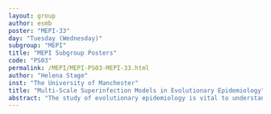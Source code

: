 ```yaml
---
layout: group
author: esmb
poster: "MEPI-33"
day: "Tuesday (Wednesday)"
subgroup: "MEPI"
title: "MEPI Subgroup Posters"
code: "PS03"
permalink: /MEPI/MEPI-PS03-MEPI-33.html
author: "Helena Stage"
inst: "The University of Manchester"
title: "Multi-Scale Superinfection Models in Evolutionary Epidemiology"
abstract: "The study of evolutionary epidemiology is vital to understand and control the spread of anti-microbial resistance, but is inherently challenging because pathogen evolution is driven by forces acting at multiple scales: for example, HIV needs to escape the immune system within a host, but also needs to maintain the ability to be transmitted efficiently between hosts. Time-since-infection models are much more flexible than ODEs if we want to allow for realistic enough aspects of both within- and between-host scales, but capturing the feedback loops between such scales is a formidable challenge.We will discuss the main technical challenges in developing a general theory for time-since-infection models that allow for superinfection (e.g. multi-strain systems with partial cross-immunity), starting from the problem of characterising the system's steady states. We will distinguish between the cases when superinfection of the host facilitates the coexistence of two (or more) infections that interact synergistically by fuelling each other's spread (syndemic), and when these infections hinder each other. We show how in the former case multiple stable steady states are possible, while in the latter case the stable steady state is unique but possibly harder to compute. We discuss the consequent implications for public health control measures."
---
```

